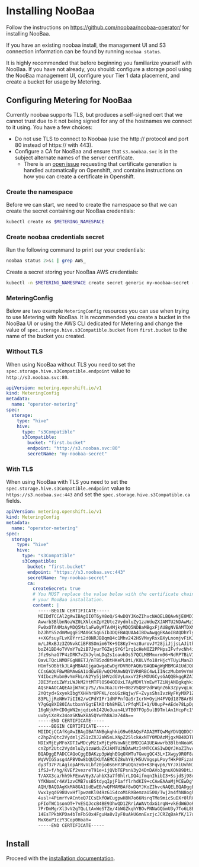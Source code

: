 # Installing NooBaa

Follow the instructions on https://github.com/noobaa/noobaa-operator/ for installing NooBaa.

If you have an existing noobaa install, the management UI and S3 connection information can be found by running `noobaa status`.

It is highly recommended that before beginning you familiarize yourself with NooBaa.
If you have not already, you should: configure a storage pool using the NooBaa management UI, configure your Tier 1 data placement, and create a bucket for usage by Metering.

## Configuring Metering for NooBaa

Currently noobaa supports TLS, but produces a self-signed cert that we cannot trust due to it not being signed for any of the hostnames we connect to it using.
You have a few choices:

- Do not use TLS to connect to Noobaa (use the http:// protocol and port 80 instead of https:// with 443).
- Configure a CA for NooBaa and ensure that `s3.noobaa.svc` is in the subject alternate names of the server certificate.
  - There is an [open issue](https://github.com/noobaa/noobaa-operator/issues/43#issue-487679497) requesting that certificate generation is handled automatically on Openshift, and contains instructions on how you can create a certificate in Openshift.

### Create the namespace

Before we can start, we need to create the namespace so that we can create the secret containing our NooBaa credentials:

```bash
kubectl create ns $METERING_NAMESPACE
```

### Create noobaa credentials secret

Run the following command to print our your credentials:

```bash
noobaa status 2>&1 | grep AWS_
```

Create a secret storing your NooBaa AWS credentials:

```bash
kubectl -n $METERING_NAMESPACE create secret generic my-noobaa-secret --from-literal=aws-access-key-id=your-access-key  --from-literal=aws-secret-access-key=your-secret-key
```

### MeteringConfig

Below are two example `MeteringConfig` resources you can use when trying to use Metering with NooBaa.
It is recommended you create a bucket in the NooBaa UI or using the AWS CLI dedicated for Metering and change the value of `spec.storage.hive.s3Compatible.bucket` from `first.bucket` to the name of the bucket you created.

### Without TLS

When using NooBaa without TLS you need to set the `spec.storage.hive.s3Compatible.endpoint` value to `http://s3.noobaa.svc:80`.

```yaml
apiVersion: metering.openshift.io/v1
kind: MeteringConfig
metadata:
  name: "operator-metering"
spec:
  storage:
    type: "hive"
    hive:
      type: "s3Compatible"
      s3Compatible:
        bucket: "first.bucket"
        endpoint: "http://s3.noobaa.svc:80"
        secretName: "my-noobaa-secret"
```

### With TLS

When using NooBaa with TLS you need to set the `spec.storage.hive.s3Compatible.endpoint` value to `https://s3.noobaa.svc:443` and set the `spec.storage.hive.s3Compatible.ca` fields.

```yaml
apiVersion: metering.openshift.io/v1
kind: MeteringConfig
metadata:
  name: "operator-metering"
spec:
  storage:
    type: "hive"
    hive:
      type: "s3Compatible"
      s3Compatible:
        bucket: "first.bucket"
        endpoint: "https://s3.noobaa.svc:443"
        secretName: "my-noobaa-secret"
        ca:
          createSecret: true
          # You MUST replace the value below with the certificate chain for
          # your NooBaa installation.
          content: |
            -----BEGIN CERTIFICATE-----
            MIIDdTCCAl2gAwIBAgIIOT6yX8oQ/S4wDQYJKoZIhvcNAQELBQAwNjE0MDIGA1UE
            Awwrb3BlbnNoaWZ0LXNlcnZpY2Utc2VydmluZy1zaWduZXJAMTU2NDAwMzI4MTAe
            Fw0xOTA4MzAyMDQ5MzlaFw0yMTA4MjkyMDQ5NDBaMBgxFjAUBgNVBAMTDXMzLm5v
            b2JhYS5zdmMwggEiMA0GCSqGSIb3DQEBAQUAA4IBDwAwggEKAoIBAQDhYlylOSHB
            ++XGfsuyFLvK8Yrri2d0NRJBBqmQ4c1Mhv242HSVMxyRsxBXyLnomjvFiKJhMlIB
            m/LJRxBJz3ZONvkCiBF8SOmim6TK+9I8Ky7+nz8urovJY28jiJjjsLAJitk/nU40
            boZ41BD4oTVVmY7u2iB7JyurTGZejSYGf1rq1cHeNOZ2PPHpsIFvfvcNh4ig6lOj
            Jfz9shaG7P4zDRK7vZVJylmLDq2s1oauhDs57QCLMBMmxrm96+NdRP7BiV1qmpwZ
            QavLTQcLNMOFGgN8ETJ/nT85zd8tHKePL0tL/KULVfo18rHjcYTUyLManZCXrGdG
            HGmfsOBbtkJLAgMBAAGjgaQwgaEwDgYDVR0PAQH/BAQDAgWgMBMGA1UdJQQMMAoG
            CCsGAQUFBwMBMAwGA1UdEwEB/wQCMAAwNQYDVR0RBC4wLIINczMubm9vYmFhLnN2
            Y4IbczMubm9vYmFhLnN2Yy5jbHVzdGVyLmxvY2FsMDUGCysGAQQBkggRZAIBBCYT
            JDE3YzdiZWYzLWJkM2YtMTFlOS04ODUxLTAyMDVlYmEwYTZiNjANBgkqhkiG9w0B
            AQsFAAOCAQEAajW7mCp7S//NxJGaJUrH+08zV5Q8PzdFWqnZ6k3ZpyvqLmIiV0VZ
            2YQtyd+SxyekIbgYXHHhrUPFKL/coUGzHqjw/F+ZvysShsIvzHyFKyMXP1Zc7WeU
            83PLjjReNHv7iII62/wCPdYIFr1dNFPnfQaSrIcrN+OyiH4FVQd187BArBkudSBw
            Y7gGq8XI80IAutbxnYGgtElKOrbh8MELlrPfqMlI+1/U0upP+AEde78LpDgTnI2H
            16gNjkM+CDOgWN2njqdiohI42Uo3uan4LVTB07FOp5ulB9TmlAn1HcpFc1YQEiVo
            uvbyiXoRx34oaSKNwXBA5QYwYh8A3a74dA==
            -----END CERTIFICATE-----
            -----BEGIN CERTIFICATE-----
            MIIDCjCCAfKgAwIBAgIBATANBgkqhkiG9w0BAQsFADA2MTQwMgYDVQQDDCtvcGVu
            c2hpZnQtc2VydmljZS1zZXJ2aW5nLXNpZ25lckAxNTY0MDAzMjgxMB4XDTE5MDcy
            NDIxMjEyMFoXDTIwMDcyMzIxMjEyMVowNjE0MDIGA1UEAwwrb3BlbnNoaWZ0LXNl
            cnZpY2Utc2VydmluZy1zaWduZXJAMTU2NDAwMzI4MTCCASIwDQYJKoZIhvcNAQEB
            BQADggEPADCCAQoCggEBAKzp3pWqhEGqOXWTu7GwegQC43L+IXwgy9ROF8aesLV5
            WqVVIG5asg4APBVOw8bQUIKUTAEMC6Z8uhY8/H5UVVgspLPoyfHkP0Fiza8uwFB7
            dy3f37F7LAgiopAFRvVLbfz0jo0s6HY3PuOQnzv0+K3Fqvp6/VrJXiUvhNI5Q2ic
            ifSJ+f/hg/KVEf2vezreT91e+ijQVbTEPsnV3y24DnDAVo3gnuXON89DtLszcXHG
            T/AXX3ca/hh9kFExwV6y3/ahbX3a7f0hlrLDQ4ifmqnIhibI3+SsjdSj98rk77yl
            YfKNomCr4AV1zvCMB7ssBStdyqIpjF1afflrhdKI9+cCAwEAAaMjMCEwDgYDVR0P
            AQH/BAQDAgKkMA8GA1UdEwEB/wQFMAMBAf8wDQYJKoZIhvcNAQELBQADggEBACo6
            Vwx1yqd698UvxHfTpwzmKl049zG1S4coMiRXBemzaU50U/Twj2n4fhN8ogh6FNsN
            4usl+4PimrYvACnteQ7ICsEkfOWCugpwH8N7o66NsrqTMe9micSuDXr0lRCimmcw
            pFIoTWC1sonOT+7vESQJccB4BE93hwQD1ZRriAWAVtdxG1rqN+vkEdW6DoRHfU5i
            7PrDmMgrXl3vV2gTQuLtAvWeSTZe/4bWGZkqhYBOvPNNaGQbmU3y7To6L8BKoa1+
            14EsTPkbKPDa4bTnFbS0x4FguHa8vIyF8uAkU6mnExzjcJCRZqBakfK/17qdqzcR
            MxX6xP1czY3Cop0HoaY=
            -----END CERTIFICATE-----
```

## Install

Proceed with the [installation documentation](../install-metering.md).
